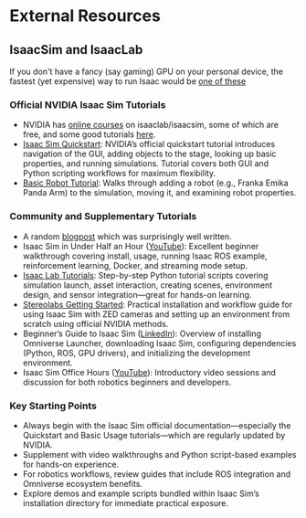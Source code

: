 # External Resources

## IsaacSim and IsaacLab

If you don't have a fancy (say gaming) GPU on your personal device, the fastest (yet expensive) way to run Isaac would be [one of these](https://azuremarketplace.microsoft.com/en-us/marketplace/apps/nvidia.isaac_sim_developer_workstation)

### Official NVIDIA Isaac Sim Tutorials

- NVIDIA has [online courses](https://nvdam.widen.net/s/brxsxxtskb/dli-learning-journey-2009000-r5-web) on isaaclab/isaacsim, some of which are free, and some good tutorials [here](https://docs.isaacsim.omniverse.nvidia.com/latest/robot_setup_tutorials/index.html).
- [Isaac Sim Quickstart](https://docs.isaacsim.omniverse.nvidia.com/latest/introduction/quickstart_index.html): NVIDIA’s official quickstart tutorial introduces navigation of the GUI, adding objects to the stage, looking up basic properties, and running simulations. Tutorial covers both GUI and Python scripting workflows for maximum flexibility.
- [Basic Robot Tutorial](https://docs.isaacsim.omniverse.nvidia.com/latest/introduction/quickstart_isaacsim_robot.html): Walks through adding a robot (e.g., Franka Emika Panda Arm) to the simulation, moving it, and examining robot properties.

### Community and Supplementary Tutorials

- A random [blogpost](https://lycheeai-hub.com/isaac-lab/projects/isaac-lab-reach-task-ur10-with-gripper) which was surprisingly well written.
- Isaac Sim in Under Half an Hour ([YouTube](https://www.youtube.com/watch?v=SjVqOqEXXrY)): Excellent beginner walkthrough covering install, usage, running Isaac ROS example, reinforcement learning, Docker, and streaming mode setup.
- [Isaac Lab Tutorials](https://isaac-sim.github.io/IsaacLab/main/source/tutorials/index.html): Step-by-step Python tutorial scripts covering simulation launch, asset interaction, creating scenes, environment design, and sensor integration—great for hands-on learning.
- [Stereolabs Getting Started](https://www.stereolabs.com/docs/isaac-sim/isaac_sim): Practical installation and workflow guide for using Isaac Sim with ZED cameras and setting up an environment from scratch using official NVIDIA methods.
- Beginner’s Guide to Isaac Sim ([LinkedIn](https://www.linkedin.com/pulse/beginners-guide-isaac-sim-what-how-use-the-next-tech-jjfsc)): Overview of installing Omniverse Launcher, downloading Isaac Sim, configuring dependencies (Python, ROS, GPU drivers), and initializing the development environment.
- Isaac Sim Office Hours ([YouTube](https://www.youtube.com/watch?v=VL4mbskJSVI)): Introductory video sessions and discussion for both robotics beginners and developers.

### Key Starting Points

- Always begin with the Isaac Sim official documentation—especially the Quickstart and Basic Usage tutorials—which are regularly updated by NVIDIA.
- Supplement with video walkthroughs and Python script-based examples for hands-on experience.
- For robotics workflows, review guides that include ROS integration and Omniverse ecosystem benefits.
- Explore demos and example scripts bundled within Isaac Sim’s installation directory for immediate practical exposure.
